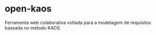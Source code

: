 open-kaos
=========

Ferramenta web colaborativa voltada para a modelagem de requisitos baseada no método KAOS.
